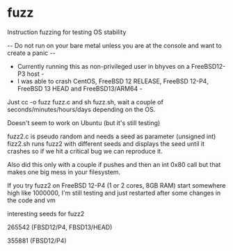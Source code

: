 # fuzz
Instruction fuzzing for testing OS stability

-- Do not run on your bare metal unless you are at the console and want to create a panic --

- Currently running this as non-privileged user in bhyves on a FreeBSD12-P3 host -
- I was able to crash CentOS, FreeBSD 12 RELEASE, FreeBSD 12-P4, FreeBSD 13 HEAD and FreeBSD13/ARM64 -


Just cc -o fuzz fuzz.c and sh fuzz.sh, wait a couple of seconds/minutes/hours/days depending on the OS.

Doesn't seem to work on Ubuntu (but it's still testing)

fuzz2.c is pseudo random and needs a seed as parameter (unsigned int)
fizz2.sh runs fuzz2 with different seeds and displays the seed until it crashes so if we hit a critical bug we can reproduce it.

Also did this only with a couple if pushes and then an int 0x80 call but that makes one big mess in your filesystem.


If you try fuzz2 on FreeBSD 12-P4 (1 or 2 cores, 8GB RAM) start somewhere high like 1000000, I'm still testing and just restarted after some changes in the code and vm

interesting seeds for fuzz2

265542 (FBSD12/P4, FBSD13/HEAD)

355881 (FBSD12/P4)

